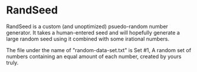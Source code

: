 # RandSeed

RandSeed is a custom (and unoptimized) psuedo-random number generator. It takes a human-entered seed and will hopefully generate a large random seed using it combined with some irational numbers.

The file under the name of "random-data-set.txt" is Set #1, A random set of numbers containing an equal amount of each number, created by yours truly.